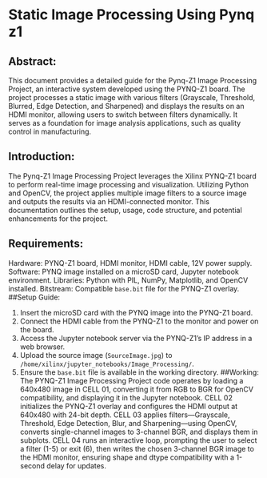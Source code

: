 # Static Image Processing Using Pynq z1

## Abstract:
This document provides a detailed guide for the Pynq-Z1 Image Processing Project, an interactive system developed using the PYNQ-Z1 board. The project processes a static image with various filters (Grayscale, Threshold, Blurred, Edge Detection, and Sharpened) and displays the results on an HDMI monitor, allowing users to switch between filters dynamically. It serves as a foundation for image analysis applications, such as quality control in manufacturing.
## Introduction:
The Pynq-Z1 Image Processing Project leverages the Xilinx PYNQ-Z1 board to perform real-time image processing and visualization. Utilizing Python and OpenCV, the project applies multiple image filters to a source image and outputs the results via an HDMI-connected monitor. This documentation outlines the setup, usage, code structure, and potential enhancements for the project.
## Requirements:
Hardware: PYNQ-Z1 board, HDMI monitor, HDMI cable, 12V power supply.
Software: PYNQ image  installed on a microSD card, Jupyter notebook environment.
Libraries: Python with PIL, NumPy, Matplotlib, and OpenCV installed.
Bitstream: Compatible `base.bit` file for the PYNQ-Z1 overlay.
##Setup Guide:
1.	Insert the microSD card with the PYNQ image into the PYNQ-Z1 board.
2.	Connect the HDMI cable from the PYNQ-Z1 to the monitor and power on the board.
3.	Access the Jupyter notebook server via the PYNQ-Z1’s IP address in a web browser.
4.	Upload the source image (`SourceImage.jpg`) to `/home/xilinx/jupyter_notebooks/Image_Processing/`.
5.	Ensure the `base.bit` file is available in the working directory.
##Working:
The PYNQ-Z1 Image Processing Project code operates by loading a 640x480 image in CELL 01, converting it from RGB to BGR for OpenCV compatibility, and displaying it in the Jupyter notebook. CELL 02 initializes the PYNQ-Z1 overlay and configures the HDMI output at 640x480 with 24-bit depth. CELL 03 applies filters—Grayscale, Threshold, Edge Detection, Blur, and Sharpening—using OpenCV, converts single-channel images to 3-channel BGR, and displays them in subplots. CELL 04 runs an interactive loop, prompting the user to select a filter (1-5) or exit (6), then writes the chosen 3-channel BGR image to the HDMI monitor, ensuring shape and dtype compatibility with a 1-second delay for updates.
